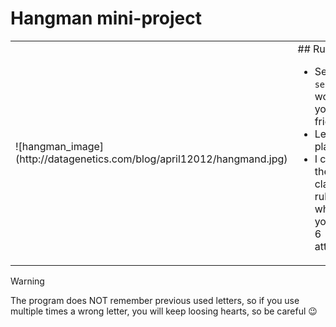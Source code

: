 # Hangman mini-project

<table>
    <tr>
        <td>![hangman_image](http://datagenetics.com/blog/april12012/hangmand.jpg)</td>
        <td>## Rules:

- Set a `secret` word for your friends
- Let them play!
- I choose the classic rule where you have 6 attempts.</td>
</tr>
</table>

> [!WARNING]
> The program does NOT remember previous used letters, so if you use multiple times a wrong letter, you will keep loosing hearts, so be careful 😉
